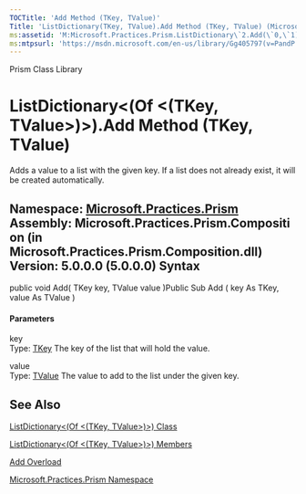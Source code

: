 ```yaml
---
TOCTitle: 'Add Method (TKey, TValue)'
Title: 'ListDictionary(TKey, TValue).Add Method (TKey, TValue) (Microsoft.Practices.Prism)'
ms:assetid: 'M:Microsoft.Practices.Prism.ListDictionary\`2.Add(\`0,\`1)'
ms:mtpsurl: 'https://msdn.microsoft.com/en-us/library/Gg405797(v=PandP.50)'
---
```


Prism Class Library

ListDictionary&lt;(Of &lt;(TKey, TValue&gt;)&gt;).Add Method (TKey, TValue)
===============================================================================

Adds a value to a list with the given key. If a list does not already exist, it will be created automatically.

**Namespace:** [Microsoft.Practices.Prism](https://msdn.microsoft.com/n:microsoft.practices.prism)
**Assembly:** Microsoft.Practices.Prism.Composition (in Microsoft.Practices.Prism.Composition.dll) Version: 5.0.0.0 (5.0.0.0)
Syntax
------

<span id="syntaxToggle"></span>public void Add( TKey key, TValue value )Public Sub Add ( key As TKey, value As TValue )
#### Parameters

key  
Type: [TKey](https://msdn.microsoft.com/t:microsoft.practices.prism.listdictionary%602)
The key of the list that will hold the value.

value  
Type: [TValue](https://msdn.microsoft.com/t:microsoft.practices.prism.listdictionary%602)
The value to add to the list under the given key.

See Also
--------

<span id="seeAlsoToggle"></span>
[ListDictionary&lt;(Of &lt;(TKey, TValue&gt;)&gt;) Class](https://msdn.microsoft.com/t:microsoft.practices.prism.listdictionary%602)

[ListDictionary&lt;(Of &lt;(TKey, TValue&gt;)&gt;) Members](https://msdn.microsoft.com/allmembers.t:microsoft.practices.prism.listdictionary%602)

[Add Overload](https://msdn.microsoft.com/overload:microsoft.practices.prism.listdictionary%602.add)

[Microsoft.Practices.Prism Namespace](https://msdn.microsoft.com/n:microsoft.practices.prism)
